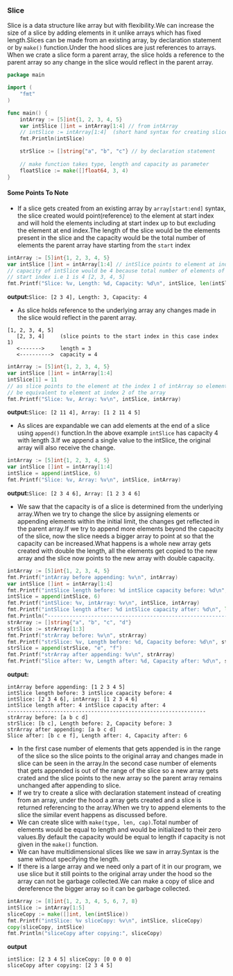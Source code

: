 ### Slice 
Slice is a data structure like array but with flexibility.We can increase the size of a slice by adding elements in it unlike arrays which has fixed length.Slices can be made from an existing array, by declaration statement or by `make()` function.Under the hood slices are just references to arrays.
When we crate a slice form a parent array, the slice holds a reference to the parent array so any change in the slice would reflect in the parent array.
```go
package main

import (
	"fmt"
)

func main() {
	intArray := [5]int{1, 2, 3, 4, 5}
	var intSlice []int = intArray[1:4] // from intArray
    // intSlice := intArray[1:4]  (short hand syntax for creating slice)
    fmt.Println(intSlice)

    strSlice := []string{"a", "b", "c"} // by declaration statement
    
    // make function takes type, length and capacity as parameter
    floatSlice := make([]float64, 3, 4) 
}
``` 
#### Some Points To Note
* If a slice gets created from an existing array by `array[start:end]` syntax, the slice created would point(reference) to the element at start index and will hold the elements including at start index up to but excluding the element at end index.The length of the slice would be the elements present in the slice and the capacity would be the total number of elements the parent array have starting from the `start` index
```go
intArray := [5]int{1, 2, 3, 4, 5}
var intSlice []int = intArray[1:4] // intSlice points to element at index 1 i.e 2
// capacity of intSlice would be 4 because total number of elements of intArray starting from 
// start index i.e 1 is 4 [2, 3, 4, 5]
fmt.Printf("Slice: %v, Length: %d, Capacity: %d\n", intSlice, len(intSlice), cap(intSlice))
```
**output:**`Slice: [2 3 4], Length: 3, Capacity: 4`  
* As slice holds reference to the underlying array any changes made in the slice would reflect in the parent array.
```
[1, 2, 3, 4, 5]
   [2, 3, 4]     (slice points to the start index in this case index 1)
   <------->     length = 3
   <---------->  capacity = 4
```
```go
intArray := [5]int{1, 2, 3, 4, 5}
var intSlice []int = intArray[1:4] 
intSlice[1] = 11
// as slice points to the element at the index 1 of intArray so element at index 1 of slice would
// be equivalent to element at index 2 of the array
fmt.Printf("Slice: %v, Array: %v\n", intSlice, intArray)
```
**output:**`Slice: [2 11 4], Array: [1 2 11 4 5]`  
* As slices are expandable we can add elements at the end of a slice using `append()` function.In the above example `intSlice` has capacity 4 with length 3.If we append a single value to the intSlice, the original array will also receive the change.
```go
intArray := [5]int{1, 2, 3, 4, 5}
var intSlice []int = intArray[1:4]
intSlice = append(intSlice, 6)
fmt.Printf("Slice: %v, Array: %v\n", intSlice, intArray)
```
**output:**`Slice: [2 3 4 6], Array: [1 2 3 4 6]`  
* We saw that the capacity is of a slice is determined from the underlying array.When we try to change the slice by assigning elements or appending elements within the initial limit, the changes get reflected in the parent array.If we try to append more elements beyond the capacity of the slice, now the slice needs a bigger array to point at so that the capacity can be increased.What happens is a whole new array gets created with double the length, all the elements get copied to the new array and the slice now points to the new array with double capacity.
```go
intArray := [5]int{1, 2, 3, 4, 5}
fmt.Printf("intArray before appending: %v\n", intArray)
var intSlice []int = intArray[1:4]
fmt.Printf("intSlice length before: %d intSlice capacity before: %d\n", len(intSlice), cap(intSlice))
intSlice = append(intSlice, 6)
fmt.Printf("intSlice: %v, intArray: %v\n", intSlice, intArray)
fmt.Printf("intSlice length after: %d intSlice capacity after: %d\n", len(intSlice), cap(intSlice))
fmt.Println("----------------------------------------------------------------")
strArray := []string{"a", "b", "c", "d"}
strSlice := strArray[1:3]
fmt.Printf("strArray before: %v\n", strArray)
fmt.Printf("strSlice: %v, Length before: %d, Capacity before: %d\n", strSlice, len(strSlice), cap(strSlice))
strSlice = append(strSlice, "e", "f")
fmt.Printf("strArray after appending: %v\n", strArray)
fmt.Printf("Slice after: %v, Length after: %d, Capacity after: %d\n", strSlice, len(strSlice), cap(strSlice))
```
**output:**
```
intArray before appending: [1 2 3 4 5]
intSlice length before: 3 intSlice capacity before: 4
intSlice: [2 3 4 6], intArray: [1 2 3 4 6]
intSlice length after: 4 intSlice capacity after: 4
----------------------------------------------------------------
strArray before: [a b c d]
strSlice: [b c], Length before: 2, Capacity before: 3
strArray after appending: [a b c d]
Slice after: [b c e f], Length after: 4, Capacity after: 6
```
* In the first case number of elements that gets appended is in the range of the slice so the slice points to the original array and changes made in slice can be seen in the array.In the second case number of elements that gets appended is out of the range of the slice so a new array gets crated and the slice points to the new array so the parent array remains unchanged after appending to slice.
* If we try to create a slice with declaration statement instead of creating from an array, under the hood a array gets created and a slice is returned referencing to the array.When we try to append elements to the slice the similar event happens as discussed before.
* We can create slice with `make(type, len, cap)`.Total number of elements would be equal to length and would be initialized to their zero values.By default the capacity would be equal to length if capacity is not given in the `make()` function.
* We can have multidimensional slices like we saw in array.Syntax is the same without specifying the length.
* If there is a large array and we need only a part of it in our program, we use slice but it still points to the original array under the hood so the array can not be garbage collected.We can make a copy of slice and dereference the bigger array so it can be garbage collected.
```go
intArray := [8]int{1, 2, 3, 4, 5, 6, 7, 8}
intSlice := intArray[1:5]
sliceCopy := make([]int, len(intSlice))
fmt.Printf("intSlice: %v sliceCopy: %v\n", intSlice, sliceCopy)
copy(sliceCopy, intSlice)
fmt.Println("sliceCopy after copying:", sliceCopy)
```
**output**
```
intSlice: [2 3 4 5] sliceCopy: [0 0 0 0]
sliceCopy after copying: [2 3 4 5]
```
